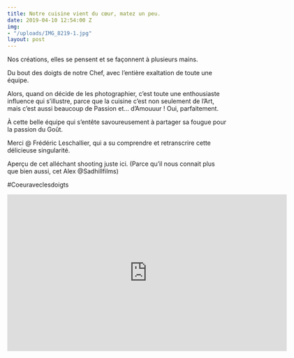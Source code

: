 ```yaml
---
title: Notre cuisine vient du cœur, matez un peu.
date: 2019-04-10 12:54:00 Z
img:
- "/uploads/IMG_8219-1.jpg"
layout: post
---
```


Nos créations, elles se pensent et se façonnent à plusieurs mains.

Du bout des doigts de notre Chef, avec l’entière exaltation de toute une équipe.

Alors, quand on décide de les photographier, c’est toute une enthousiaste influence qui s’illustre, parce que la cuisine c’est non seulement de l’Art, mais c’est aussi beaucoup de Passion et… d’Amouuur ! Oui, parfaitement.

À cette belle équipe qui s’entête savoureusement à partager sa fougue pour la passion du Goût.

Merci @ Frédéric Leschallier, qui a su comprendre et retranscrire cette délicieuse singularité.

Aperçu de cet alléchant shooting juste ici. (Parce qu’il nous connait plus que bien aussi, cet Alex @Sadhillfilms)

\#Coeuraveclesdoigts

<iframe src="https://player.vimeo.com/video/322479038" width="640" height="360" frameborder="0" allow="autoplay; fullscreen" allowfullscreen></iframe>